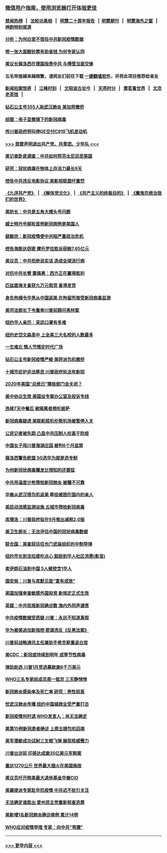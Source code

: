 ### [微信用户指南，使用浏览器打开体验更佳](https://github.com/gfw-breaker/banned-news1/blob/master/indexes/wechat-guide.md?t=0)
#### [禁闻热榜](热点新闻.md?t=0)  &nbsp;&nbsp;|&nbsp;&nbsp; [法轮功真相](https://github.com/gfw-breaker/truth/blob/master/README.md?t=0) &nbsp;&nbsp;|&nbsp;&nbsp; [明慧二十周年报告](https://github.com/gfw-breaker/mh-reports/blob/master/README.md?t=0) &nbsp;&nbsp;|&nbsp;&nbsp;[明慧期刊](https://github.com/gfw-breaker/mh-qikan) &nbsp;&nbsp;|&nbsp;&nbsp; [明慧海外之窗](https://github.com/gfw-breaker/mh-news/blob/master/README.md?t=0) &nbsp;&nbsp;|&nbsp;&nbsp; [神韵特别报道](https://github.com/gfw-breaker/mh-news/blob/master/shenyun.md?t=0)
#### [分析：为何白宫不信任中共新冠疫情数据](../pages/nsc412/n11872473.md?t=02162202) 
#### [带一张大面额钞票有助省钱 为何专家认同](../pages/nsc412/n11870166.md?t=02162202) 
#### [美议长佩洛西在德国指责中共 与傅莹当面交锋](../pages/nsc412/n11872375.md?t=02162202) 
#### 五毛举报越来越频繁，请网友们前往下载 [一键翻墙软件](https://github.com/gfw-breaker/ssr-accounts)，并将此项目推荐给亲友
#### [新闻拍案惊奇](https://github.com/gfw-breaker/banned-news1/blob/master/pages/link4.md) &nbsp;&nbsp;|&nbsp;&nbsp; [江峰时刻](https://github.com/gfw-breaker/banned-news1/blob/master/pages/link4.md) &nbsp;&nbsp;|&nbsp;&nbsp; [文昭谈古论今](https://github.com/gfw-breaker/banned-news1/blob/master/pages/link4.md) &nbsp;&nbsp;|&nbsp;&nbsp; [天亮时分](https://github.com/gfw-breaker/banned-news1/blob/master/pages/link4.md) &nbsp;&nbsp;|&nbsp;&nbsp; [萧茗看世界](https://github.com/gfw-breaker/banned-news1/blob/master/pages/link4.md) &nbsp;&nbsp;|&nbsp;&nbsp; [北京老茶馆](https://github.com/gfw-breaker/banned-news1/blob/master/pages/link4.md) &nbsp;&nbsp;|&nbsp;&nbsp; 
#### [钻石公主号355人染武汉肺炎 美加将撤侨](../pages/nsc412/n11872392.md?t=02162202) 
#### [组图：电子显微镜下的新冠病毒](../pages/nsc412/n11872057.md?t=02162202) 
#### [传川普政府将叫停GE交付C919飞机发动机](../pages/nsc412/n11871600.md?t=02162202) 
#### [>>> 我要声明退出共产党、共青团、少年队 <<<](https://github.com/begood0513/goodnews/blob/master/quit/letter.md) 
#### [美记者卧底调查：中共如何将芬太尼运至美国](../pages/nsc412/n11871821.md?t=02162202) 
#### [研究：冠状病毒在物体上存活力最长9天](../pages/nsc412/n11871871.md?t=02162202) 
#### [控告中共违反电影协议 美影视联盟吁重罚](../pages/nsc412/n11871820.md?t=02162202) 
#### [《九评共产党》](https://github.com/begood0513/9ping.md/blob/master/README.md) &nbsp;|&nbsp; [《解体党文化》](../../../../jtdwh.md/blob/master/README.md)  &nbsp;|&nbsp; [《共产主义的终极目的》](../../../../gczydzjmd.md/blob/master/README.md) &nbsp;|&nbsp; [《魔鬼在统治我们的世界》](../../../../mgztzwmdsj.md/blob/master/README.md) 
#### [美防长：中共是五角大楼头号问题](../pages/nsc412/n11871768.md?t=02162202) 
#### [威士特丹号邮轮首例新冠病例是美国人](../pages/nsc412/n11871731.md?t=02162202) 
#### [裴敏欣：新冠疫情使中共陷严重政治危机](../pages/nsc412/n11871514.md?t=02162202) 
#### [控告海能达窃密 摩托罗拉胜诉获赔7.65亿元](../pages/nsc412/n11871594.md?t=02162202) 
#### [美议员：中共拒绝说实话 造成全球流行病](../pages/nsc412/n11871582.md?t=02162202) 
#### [对抗中共长臂 蓬佩奥：西方正在赢得胜利](../pages/nsc412/n11871500.md?t=02162202) 
#### [匹兹堡海关查获九万元假货 香港发货](../pages/nsc412/n11870716.md?t=02162202) 
#### [身负拘捕令华男从中国返美  在拘留所接受新冠病毒监测](../pages/nsc412/n11870710.md?t=02162202) 
#### [美司法部长下令重审川普前顾问弗林案](../pages/nsc412/n11870258.md?t=02162202) 
#### [纽约华人亲历：采运口罩有多难](../pages/nsc412/n11870531.md?t=02162202) 
#### [纽约史岱文森高中  上全美三大名校的人数最多](../pages/nsc412/n11870557.md?t=02162202) 
#### [一生难忘 情人节情定时代广场](../pages/nsc412/n11870536.md?t=02162202) 
#### [钻石公主号新冠疫情严峻 美将派包机撤侨](../pages/nsc412/n11870505.md?t=02162202) 
#### [十城市庇护非法移民 川普政府执法有新招](../pages/nsc412/n11870410.md?t=02162202) 
#### [2020年美国“总统日”哪些部门会关闭？](../pages/nsc412/n11870148.md?t=02162202) 
#### [美中协议生效 美国设专案办公室及投诉专线](../pages/nsc412/n11870266.md?t=02162202) 
#### [连续7天中餐后 被隔离者想吃披萨](../pages/nsc412/n11870243.md?t=02162202) 
#### [新冠病毒疑虑 美联航班机伦敦机场被暂停入关](../pages/nsc412/n11870015.md?t=02162202) 
#### [公民记者被失踪 凸显中共压制人权甚于防疫](../pages/nsc412/n11870042.md?t=02162202) 
#### [中国女子闯川普海湖庄园 被判6个月监禁](../pages/nsc412/n11869919.md?t=02162202) 
#### [佩洛西警告欧盟 5G选华为就是选专制](../pages/nsc412/n11869898.md?t=02162202) 
#### [为何新冠状病毒爆发比预知的还要猛](../pages/nsc412/n11869828.md?t=02162202) 
#### [中共用温度计枪筛检新冠肺炎 被曝不可靠](../pages/nsc412/n11869707.md?t=02162202) 
#### [华裔从武汉搭包机返美 牵挂被困在国内的亲人](../pages/nsc412/n11869711.md?t=02162202) 
#### [美启动流感监测设施 五城市筛检新冠病毒](../pages/nsc412/n11869689.md?t=02162202) 
#### [库德洛：川普政府拟在9月推出减税2.0版](../pages/nsc412/n11869627.md?t=02162202) 
#### [美卫生部长：无法评估中国的冠状病毒数据](../pages/nsc412/n11869301.md?t=02162202) 
#### [联合国：美查获运往也门武装组织的中制导弹](../pages/nsc412/n11868677.md?t=02162202) 
#### [纽约市长到法拉盛吃点心  鼓励到华人社区消费(影音)](../pages/nsc412/n11868197.md?t=02162202) 
#### [卖伊朗石油到中国  5人被控含1华人](../pages/nsc412/n11867988.md?t=02162202) 
#### [国安局：川普与库默见面“富有成效”](../pages/nsc412/n11867976.md?t=02162202) 
#### [美国加强审查敏感外国投资 新规定正式生效](../pages/nsc412/n11868041.md?t=02162202) 
#### [英媒：中共低报新冠确诊数 海内外同声谴责](../pages/nsc412/n11867421.md?t=02162202) 
#### [中共疫情数据受质疑 川普：永远不知道真假](../pages/nsc412/n11867195.md?t=02162202) 
#### [华为被美追加新指控 密谋违反《反黑法案》](../pages/nsc412/n11867191.md?t=02162202) 
#### [川普前战略通讯主任兼助手希克斯重返白宫](../pages/nsc412/n11867104.md?t=02162202) 
#### [美CDC：新冠或持续到明年 成季节性病毒](../pages/nsc412/n11867279.md?t=02162202) 
#### [弹劾助选 川普1月竞选募款逾6千万美元](../pages/nsc412/n11866950.md?t=02162202) 
#### [WHO三名专家组成员周一抵京 三天静悄悄](../pages/nsc412/n11866947.md?t=02162202) 
#### [新冠肺炎感染率及死亡率 研究：男性较高](../pages/nsc412/n11866956.md?t=02162202) 
#### [忧武汉肺炎传播 纽约中国城商业受严重打击](../pages/nsc412/n11866902.md?t=02162202) 
#### [新冠疫情何时退 WHO发言人：尚无法确定](../pages/nsc412/n11866864.md?t=02162202) 
#### [美第15例新冠患者确诊 上周五随包机回美](../pages/nsc412/n11866852.md?t=02162202) 
#### [美军潜艇成功试射三叉戟飞弹 展现核威慑力](../pages/nsc412/n11866046.md?t=02162202) 
#### [川普出访前 印美达成逾35亿美元军购案](../pages/nsc412/n11865444.md?t=02162202) 
#### [重达1270公斤 世界最大烟火在美国施放](../pages/nsc412/n11865198.md?t=02162202) 
#### [美议员吁开除美最大退休基金华裔CIO](../pages/nsc412/n11865230.md?t=02162202) 
#### [美屡提派专家赴华抗疫情 中共迟不批引关注](../pages/nsc412/n11864719.md?t=02162202) 
#### [无法确定谁胜出 爱州民主党重新核查选票](../pages/nsc412/n11864830.md?t=02162202) 
#### [美新增1名新冠肺炎确诊病例 累计14例](../pages/nsc412/n11864893.md?t=02162202) 
#### [WHO应对疫情举措 专家：向中共“弯腰”](../pages/nsc412/n11864727.md?t=02162202) 

----
#### [ >>> 更早内容 <<< ](../indexes/nsc412-earlier.md)
